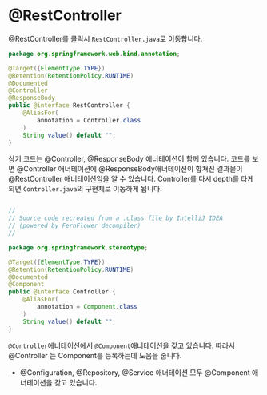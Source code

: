 # @RestController
@RestController를 클릭시 `RestController.java`로 이동합니다.

```java
package org.springframework.web.bind.annotation;

@Target({ElementType.TYPE})
@Retention(RetentionPolicy.RUNTIME)
@Documented
@Controller
@ResponseBody
public @interface RestController {
    @AliasFor(
        annotation = Controller.class
    )
    String value() default "";
}

```

상기 코드는 @Controller, @ResponseBody 에너테이션이 함께 있습니다. 코드를 보면 @Controller 애너테이션에 @ResponseBody애너테이션이 합쳐진 결과물이 @RestController 애너테이션임을 알 수 있습니다.  Controller를 다시 depth를 타게 되면 `Controller.java`의 구현체로 이동하게 됩니다. 


```java

//
// Source code recreated from a .class file by IntelliJ IDEA
// (powered by FernFlower decompiler)
//

package org.springframework.stereotype;

@Target({ElementType.TYPE})
@Retention(RetentionPolicy.RUNTIME)
@Documented
@Component
public @interface Controller {
    @AliasFor(
        annotation = Component.class
    )
    String value() default "";
}

```

`@Controller`에너테이션에서 `@Component`애너테이션을 갖고 있습니다. 따라서 @Controller 는 Component를 등록하는데 도움을 줍니다. 

+ @Configuration, @Repository, @Service 애너테이션 모두 @Component 애너테이션을 갖고 있습니다. 

